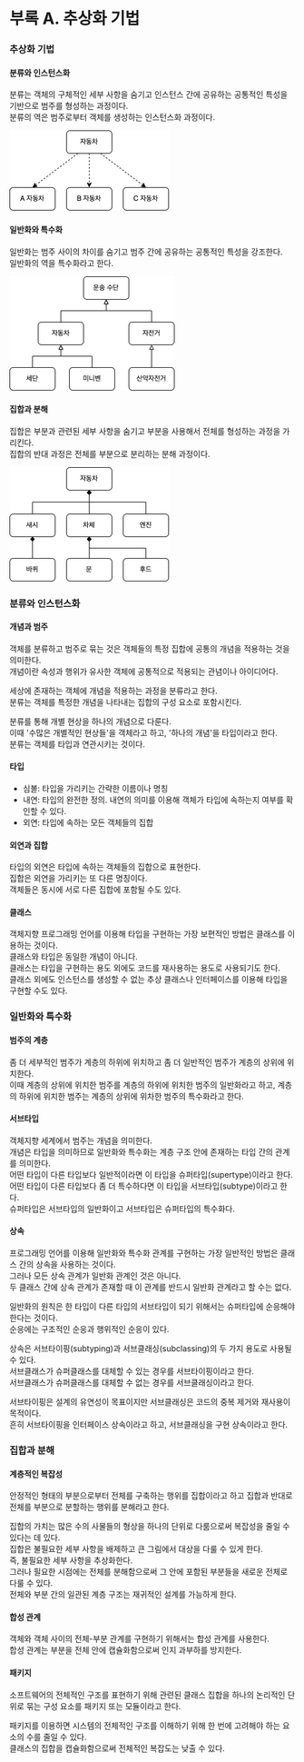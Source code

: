 # 부록 A. 추상화 기법

### 추상화 기법

#### 분류와 인스턴스화

분류는 객체의 구체적인 세부 사항을 숨기고 인스턴스 간에 공유하는 공통적인 특성을 기반으로 범주를 형성하는 과정이다.  
분류의 역은 범주로부터 객체를 생성하는 인스턴스화 과정이다.

![분류와 인스턴스화](images/IMG_A01_01.png)

#### 일반화와 특수화

일반화는 범주 사이의 차이를 숨기고 범주 간에 공유하는 공통적인 특성을 강조한다.  
일반화의 역을 특수화라고 한다.

![일반화와 특수화](images/IMG_A01_02.png)

#### 집합과 분해

집합은 부분과 관련된 세부 사항을 숨기고 부분을 사용해서 전체를 형성하는 과정을 가리킨다.  
집합의 반대 과정은 전체를 부분으로 분리하는 분해 과정이다.

![집합과 분해](images/IMG_A01_03.png)

### 분류와 인스턴스화

#### 개념과 범주

객체를 분류하고 범주로 묶는 것은 객체들의 특정 집합에 공통의 개념을 적용하는 것을 의미한다.  
개념이란 속성과 행위가 유사한 객체에 공통적으로 적용되는 관념이나 아이디어다.

세상에 존재하는 객체에 개념을 적용하는 과정을 분류라고 한다.  
분류는 객체를 특정한 개념을 나타내는 집합의 구성 요소로 포함시킨다.

분류를 통해 개별 현상을 하나의 개념으로 다룬다.  
이때 '수많은 개별적인 현상들'을 객체라고 하고, '하나의 개념'을 타입이라고 한다.  
분류는 객체를 타입과 연관시키는 것이다.

#### 타입

- 심볼: 타입을 가리키는 간략한 이름이나 명칭
- 내연: 타입의 완전한 정의. 내연의 의미를 이용해 객체가 타입에 속하는지 여부를 확인할 수 있다.
- 외연: 타입에 속하는 모든 객체들의 집합

#### 외연과 집합

타입의 외연은 타입에 속하는 객체들의 집합으로 표현한다.  
집합은 외연을 가리키는 또 다른 명칭이다.  
객체들은 동시에 서로 다른 집합에 포함될 수도 있다.

#### 클래스

객체지향 프로그래밍 언어를 이용해 타입을 구현하는 가장 보편적인 방법은 클래스를 이용하는 것이다.  
클래스와 타입은 동일한 개념이 아니다.  
클래스는 타입을 구현하는 용도 외에도 코드를 재사용하는 용도로 사용되기도 한다.  
클래스 외에도 인스턴스를 생성할 수 없는 추상 클래스나 인터페이스를 이용해 타입을 구현할 수도 있다.

### 일반화와 특수화

#### 범주의 계층

좀 더 세부적인 범주가 계층의 하위에 위치하고 좀 더 일반적인 범주가 계층의 상위에 위치한다.  
이때 계층의 상위에 위치한 범주를 계층의 하위에 위치한 범주의 일반화라고 하고, 계층의 하위에 위치한 범주는 계층의 상위에 위차한 범주의 특수화라고 한다.

#### 서브타입

객체지향 세계에서 범주는 개념을 의미한다.  
개념은 타입을 의미하므로 일반화와 특수화는 계층 구조 안에 존재하는 타입 간의 관계를 의미한다.  
어떤 타입이 다른 타입보다 일반적이라면 이 타입을 슈퍼타입(supertype)이라고 한다.  
어떤 타입이 다른 타입보다 좀 더 특수하다면 이 타입을 서브타입(subtype)이라고 한다.  
슈퍼타입은 서브타입의 일반화이고 서브타입은 슈퍼타입의 특수화다.

#### 상속

프로그래밍 언어를 이용해 일반화와 특수화 관계를 구현하는 가장 일반적인 방법은 클래스 간의 상속을 사용하는 것이다.  
그러나 모든 상속 관계가 일반화 관계인 것은 아니다.  
두 클래스 간에 상속 관계가 존재할 때 이 관계를 반드시 일반화 관계라고 할 수는 없다.

일반화의 원칙은 한 타입이 다른 타입의 서브타입이 되기 위해서는 슈퍼타입에 순응해야 한다는 것이다.  
순응에는 구조적인 순응과 행위적인 순응이 있다.

상속은 서브타이핑(subtyping)과 서브클래싱(subclassing)의 두 가지 용도로 사용될 수 있다.  
서브클래스가 슈퍼클래스를 대체할 수 있는 경우를 서브타이핑이라고 한다.  
서브클래스가 슈퍼클래스를 대체할 수 없는 경우를 서브클래싱이라고 한다.  

서브타이핑은 설계의 유연성이 목표이지만 서브클래싱은 코드의 중복 제거와 재사용이 목적이다.  
흔히 서브타이핑을 인터페이스 상속이라고 하고, 서브클래싱을 구현 상속이라고 한다.

### 집합과 분해

#### 계층적인 복잡성

안정적인 형태의 부분으로부터 전체를 구축하는 행위를 집합이라고 하고 집합과 반대로 전체를 부분으로 분할하는 행위를 분해라고 한다.

집합의 가치는 많은 수의 사물들의 형상을 하나의 단위로 다룸으로써 복잡성을 줄일 수 있다는 데 있다.  
집합은 불필요한 세부 사항을 배제하고 큰 그림에서 대상을 다룰 수 있게 한다.  
즉, 불필요한 세부 사항을 추상화한다.  
그러나 필요한 시점에는 전체를 분해함으로써 그 안에 포함된 부분들을 새로운 전체로 다룰 수 있다.  
전체와 부분 간의 일관된 계층 구조는 재귀적인 설계를 가능하게 한다.

#### 합성 관계

객체와 객체 사이의 전체-부분 관계를 구현하기 위해서는 합성 관계를 사용한다.  
합성 관계는 부분을 전체 안에 캡슐화함으로써 인지 과부하를 방지한다.  

#### 패키지

소프트웨어의 전체적인 구조를 표현하기 위해 관련된 클래스 집합을 하나의 논리적인 단위로 묶는 구성 요소를 패키지 또는 모듈이라고 한다.

패키지를 이용하면 시스템의 전체적인 구조를 이해하기 위해 한 번에 고려해야 하는 요소의 수를 줄일 수 있다.  
클래스의 집합을 캡슐화함으로써 전체적인 복잡도는 낮출 수 있다.